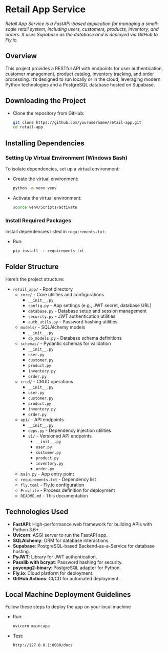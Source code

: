 # Retail App Service

_Retail App Service is a FastAPI-based application for managing a small-scale retail system, including users, customers, products, inventory, and orders. It uses Supabase as the database and is deployed via GitHub to Fly.io._ 

## Overview

This project provides a RESTful API with endpoints for user authentication, customer management, product catalog, inventory tracking, and order processing. It’s designed to run locally or in the cloud, leveraging modern Python technologies and a PostgreSQL database hosted on Supabase.

## Downloading the Project

* Clone the repository from GitHub:
  `````bash
  git clone https://github.com/yourusername/retail-app.git
  cd retail-app
  `````

## Installing Dependencies

### Setting Up Virtual Environment (Windows Bash)

To isolate dependencies, set up a virtual environment:

* Create the virtual environment:
  `````bash
  python -m venv venv
  `````

* Activate the virtual environment:
  `````bash
  source venv/Scripts/activate
  `````

### Install Required Packages

Install dependencies listed in ````requirements.txt````:

* Run:
  `````bash
  pip install -r requirements.txt
  `````

## Folder Structure

Here’s the project structure:

* ````retail_app/```` - Root directory
  * ````core/```` - Core utilities and configurations
    * ````__init__.py````
    * ````config.py```` - App settings (e.g., JWT secret, database URL)
    * ````database.py```` - Database setup and session management
    * ````security.py```` - JWT authentication utilities
    * ````auth_utils.py```` - Password hashing utilities
  * ````models/```` - SQLAlchemy models
    * ````__init__.py````
    * ````db_models.py```` - Database schema definitions
  * ````schemas/```` - Pydantic schemas for validation
    * ````__init__.py````
    * ````user.py````
    * ````customer.py````
    * ````product.py````
    * ````inventory.py````
    * ````order.py````
  * ````crud/```` - CRUD operations
    * ````__init__.py````
    * ````user.py````
    * ````customer.py````
    * ````product.py````
    * ````inventory.py````
    * ````order.py````
  * ````api/```` - API endpoints
    * ````__init__.py````
    * ````deps.py```` - Dependency injection utilities
    * ````v1/```` - Versioned API endpoints
      * ````__init__.py````
      * ````user.py````
      * ````customer.py````
      * ````product.py````
      * ````inventory.py````
      * ````order.py````
  * ````main.py```` - App entry point
  * ````requirements.txt```` - Dependency list
  * ````fly.toml```` - Fly.io configuration
  * ````Procfile```` - Process definition for deployment
  * ````README.md```` - This documentation

## Technologies Used

* **FastAPI**: High-performance web framework for building APIs with Python 3.6+.
* **Uvicorn**: ASGI server to run the FastAPI app.
* **SQLAlchemy**: ORM for database interactions.
* **Supabase**: PostgreSQL-based Backend-as-a-Service for database hosting.
* **PyJWT**: Library for JWT authentication.
* **Passlib with bcrypt**: Password hashing for security.
* **psycopg2-binary**: PostgreSQL adapter for Python.
* **Fly.io**: Cloud platform for deployment.
* **GitHub Actions**: CI/CD for automated deployment.

## Local Machine Deployment Guidelines
Follow these steps to deploy the app on your local machine
* Run:
  `````bash
  uvicorn main:app
  `````
* Test:
  `````bash
  http://127.0.0.1:8000/docs
  `````